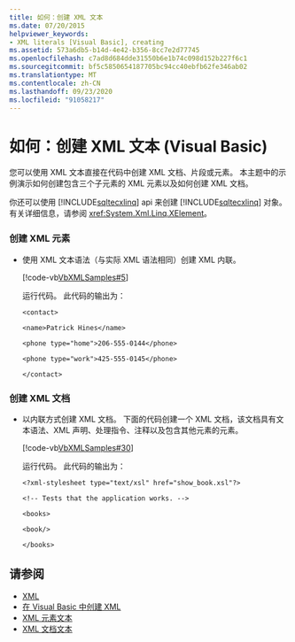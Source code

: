 ```yaml
---
title: 如何：创建 XML 文本
ms.date: 07/20/2015
helpviewer_keywords:
- XML literals [Visual Basic], creating
ms.assetid: 573a6db5-b14d-4e42-b356-8cc7e2d77745
ms.openlocfilehash: c7ad8d684dde31550b6e1b74c098d152b227f6c1
ms.sourcegitcommit: bf5c5850654187705bc94cc40ebfb62fe346ab02
ms.translationtype: MT
ms.contentlocale: zh-CN
ms.lasthandoff: 09/23/2020
ms.locfileid: "91058217"
---
```

# <a name="how-to-create-xml-literals-visual-basic"></a>如何：创建 XML 文本 (Visual Basic)

您可以使用 XML 文本直接在代码中创建 XML 文档、片段或元素。 本主题中的示例演示如何创建包含三个子元素的 XML 元素以及如何创建 XML 文档。  
  
 你还可以使用 [!INCLUDE[sqltecxlinq](~/includes/sqltecxlinq-md.md)] api 来创建 [!INCLUDE[sqltecxlinq](~/includes/sqltecxlinq-md.md)] 对象。 有关详细信息，请参阅 <xref:System.Xml.Linq.XElement>。  
  
### <a name="to-create-an-xml-element"></a>创建 XML 元素  
  
- 使用 XML 文本语法（与实际 XML 语法相同）创建 XML 内联。  
  
     [!code-vb[VbXMLSamples#5](~/samples/snippets/visualbasic/VS_Snippets_VBCSharp/VbXMLSamples/VB/XMLSamples2.vb#5)]  
  
     运行代码。 此代码的输出为：  
  
     `<contact>`  
  
     `<name>Patrick Hines</name>`  
  
     `<phone type="home">206-555-0144</phone>`  
  
     `<phone type="work">425-555-0145</phone>`  
  
     `</contact>`  
  
### <a name="to-create-an-xml-document"></a>创建 XML 文档  
  
- 以内联方式创建 XML 文档。 下面的代码创建一个 XML 文档，该文档具有文本语法、XML 声明、处理指令、注释以及包含其他元素的元素。  
  
     [!code-vb[VbXMLSamples#30](~/samples/snippets/visualbasic/VS_Snippets_VBCSharp/VbXMLSamples/VB/XMLSamples13.vb#30)]  
  
     运行代码。 此代码的输出为：  
  
     `<?xml-stylesheet type="text/xsl" href="show_book.xsl"?>`  
  
     `<!-- Tests that the application works. -->`  
  
     `<books>`  
  
     `<book/>`  
  
     `</books>`  
  
## <a name="see-also"></a>请参阅

- [XML](index.md)
- [在 Visual Basic 中创建 XML](creating-xml.md)
- [XML 元素文本](../../../language-reference/xml-literals/xml-element-literal.md)
- [XML 文档文本](../../../language-reference/xml-literals/xml-document-literal.md)
